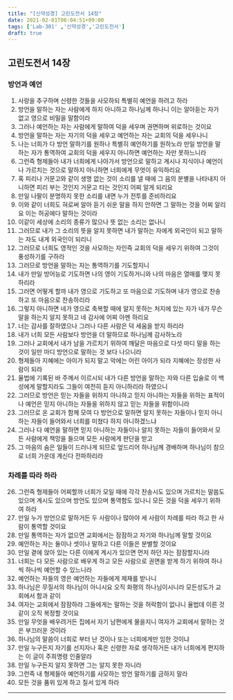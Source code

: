 ```yaml
---
title: "[신약성경] 고린도전서 14장"
date: 2021-02-01T06:04:51+09:00
tags: ['Lab-301' ,'신약성경','고린도전서']
draft: true
---
```

## 고린도전서 14장
### 방언과 예언
1. 사랑을 추구하며 신령한 것들을 사모하되 특별히 예언을 하려고 하라
2. 방언을 말하는 자는 사람에게 하지 아니하고 하나님께 하나니 이는 알아듣는 자가 없고 영으로 비밀을 말함이라
3. 그러나 예언하는 자는 사람에게 말하여 덕을 세우며 권면하며 위로하는 것이요
4. 방언을 말하는 자는 자기의 덕을 세우고 예언하는 자는 교회의 덕을 세우나니
5. 나는 너희가 다 방언 말하기를 원하나 특별히 예언하기를 원하노라 만일 방언을 말하는 자가 통역하여 교회의 덕을 세우지 아니하면 예언하는 자만 못하느니라
6. 그런즉 형제들아 내가 너희에게 나아가서 방언으로 말하고 계시나 지식이나 예언이나 가르치는 것으로 말하지 아니하면 너희에게 무엇이 유익하리요
7. 혹 피리나 거문고와 같이 생명 없는 것이 소리를 낼 때에 그 음의 분별을 나타내지 아니하면 피리 부는 것인지 거문고 타는 것인지 어찌 알게 되리요
8. 만일 나팔이 분명하지 못한 소리를 내면 누가 전투를 준비하리요
9. 이와 같이 너희도 혀로써 알아 듣기 쉬운 말을 하지 안하면 그 말하는 것을 어찌 알리요 이는 허공에다 말하는 것이라
10. 이같이 세상에 소리의 종류가 많으나 뜻 없는 소리는 없나니
11. 그러므로 내가 그 소리의 뜻을 알지 못하면 내가 말하는 자에게 외국인이 되고 말하는 자도 내게 외국인이 되리니
12. 그러므로 너희도 영적인 것을 사모하는 자인즉 교회의 덕을 세우기 위하여 그것이 풍성하기를 구하라
13. 그러므로 방언을 말하는 자는 통역하기를 기도할지니
14. 내가 만일 방어능로 기도하면 나의 영이 기도하거니와 나의 마음은 열매를 맺지 못하리라
15. 그러면 어떻게 할까 내가 영으로 기도하고 또 마음으로 기도하며 내가 영으로 찬송하고 또 마음으로 찬송하리라
16. 그렇지 아니하면 네가 영으로 축복할 때에 알지 못하는 처지에 있는 자가 네가 무슨 말을 하는지 알지 못하고 네 감사에 어찌 아멘 하리요
17. 너는 감사를 잘하였으나 그러나 다른 사람은 덕 세움을 받지 하리라
18. 내가 너희 모든 사람보다 방언을 더 말하므로 하나님께 감사하노라
19. 그러나 교회에서 내가 남을 가르치기 위하여 깨달은 마음으로 다섯 마디 말을 하는 것이 일만 마디 방언으로 말하는 것 보다 나으니라
20. 형제들아 지혜에는 아이가 되지 말고 악에는 어린 아이가 되라 지혜에는 장성한 사람이 되라
21. 율법에 기록된 바 주께서 이르시되 내가 다른 방언을 말하는 자와 다른 입술로 이 백성에게 말할지라도 그들이 여전히 듣지 아니하리라 하였으니
22. 그러므로 방언은 믿는 자들을 위하지 아니하고 믿지 아니하는 자들을 위하는 표적이나 예언은 믿지 아니하는 자들을 위하지 않고 믿는 자들을 위함이니라
23. 그러므로 온 교회가 함께 모여 다 방언으로 말하면 알지 못하는 자들이나 믿지 아니하는 자들이 들어와서 너희를 미쳤다 하지 아니하겠느냐
24. 그러나 다 예언을 말하면 믿지 아니하는 자들이나 알지 못하는 자들이 들어와서 모든 사람에게 책망을 들으며 모든 사람에게 판단을 받고
25. 그 마음의 숨은 일들이 드러나게 되므로 엎드리어 하나님께 경배하며 하나님이 참으로 너희 가운데 계신다 전파하리라
### 차례를 따라 하라
26. 그런즉 형제들아 어찌할까 너희가 모일 때에 각각 찬송시도 있으며 가르치는 말씀도 있으며 계시도 있으며 방언도 있으며 통역함도 있나니 모든 것을 덕을 세우기 위하여 하라
27. 만일 누가 방언으로 말하거든 두 사람이나 많아야 세 사람이 차례를 따라 하고 한 사람이 통역할 것이요
28. 만일 통역하는 자가 없으면 교회에서는 잠잠하고 자기와 하나님께 말할 것이요
29. 예안하는 자는 둘이나 셋이나 말하고 다른 이들은 분별할 것이요
30. 만일 곁에 앉아 있는 다른 이에게 계시가 있으면 먼저 하던 자는 잠잠할지니라
31. 너희는 다 모든 사람으로 배우게 하고 모든 사람으로 권면을 받게 하기 위하여 하나씩 하나씩 예언할 수 있느니라
32. 예언하는 자들의 영은 예언하는 자들에게 제재를 받나니
33. 하나님은 무질서의 하나님이 아니시요 오직 화평의 하나님이시니라 모든성도가 교회에서 함과 같이
34. 여자는 교회에서 잠잠하라 그들에게는 말하는 것을 허락함이 없나니 율법데 이른 것 같이 오직 복정할 것이요
35. 만일 무엇을 배우려거든 집에서 자기 남편에게 물을지니 여자가 교회에서 말하는 것은 부끄러운 것이라
36. 하나님의 말씀이 너희로 부터 난 것이나 또는 너희에게만 임한 것이냐
37. 만일 누구든지 자기를 선지자나 혹은 신령한 자로 생각하거든 내가 너희에게 편지하는 이 글이 주희명령 인줄알라
38. 만일 누구든지 알지 못하면 그는 알지 못한 자니라
39. 그런즉 내 형제들아 예언하기를 사모하는 방언 말하기를 금하지 말라
40. 모든 것을 품위 있게 하고 질서 있게 하라
****
    

